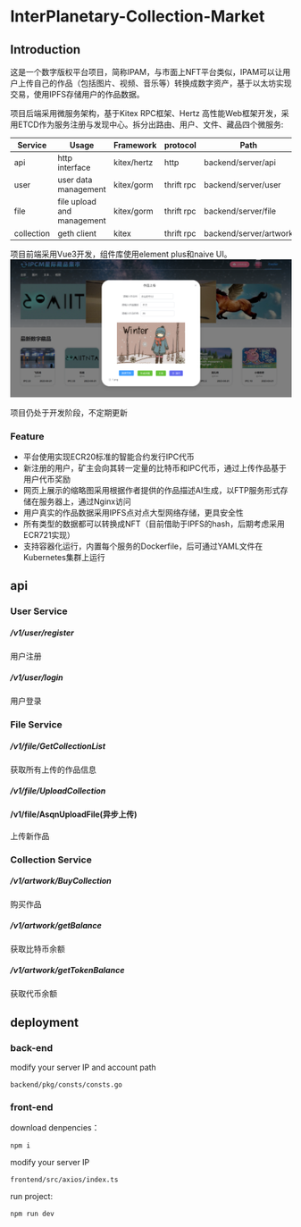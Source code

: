 # InterPlanetary-Collection-Market

## Introduction

这是一个数字版权平台项目，简称IPAM，与市面上NFT平台类似，IPAM可以让用户上传自己的作品（包括图片、视频、音乐等）转换成数字资产，基于以太坊实现交易，使用IPFS存储用户的作品数据。

项目后端采用微服务架构，基于Kitex RPC框架、Hertz 高性能Web框架开发，采用ETCD作为服务注册与发现中心。拆分出路由、用户、文件、藏品四个微服务:

| Service    | Usage                      | Framework   | protocol   | Path                   |
| ---------- | -------------------------- | ----------- | ---------- | ---------------------- |
| api        | http interface             | kitex/hertz | http       | backend/server/api     |
| user       | user data management       | kitex/gorm  | thrift rpc | backend/server/user    |
| file       | file upload and management | kitex/gorm  | thrift rpc | backend/server/file    |
| collection | geth client                | kitex       | thrift rpc | backend/server/artwork |

项目前端采用Vue3开发，组件库使用element plus和naive UI。
![前端](https://github.com/Zhao-LX2000/InterPlanetary-Collection-Market/blob/master/frontend/src/assets/2.png)

项目仍处于开发阶段，不定期更新

### Feature

* 平台使用实现ECR20标准的智能合约发行IPC代币
* 新注册的用户，矿主会向其转一定量的比特币和IPC代币，通过上传作品基于用户代币奖励
* 网页上展示的缩略图采用根据作者提供的作品描述AI生成，以FTP服务形式存储在服务器上，通过Nginx访问
* 用户真实的作品数据采用IPFS点对点大型网络存储，更具安全性
* 所有类型的数据都可以转换成NFT（目前借助于IPFS的hash，后期考虑采用ECR721实现）
* 支持容器化运行，内置每个服务的Dockerfile，后可通过YAML文件在Kubernetes集群上运行

## api

### User Service

##### /v1/user/register

用户注册

##### /v1/user/login

用户登录

### File Service

##### /v1/file/GetCollectionList

获取所有上传的作品信息

##### /v1/file/UploadCollection

#### /v1/file/AsqnUploadFile(异步上传)

上传新作品

### Collection Service

##### /v1/artwork/BuyCollection

购买作品

##### /v1/artwork/getBalance

获取比特币余额

##### /v1/artwork/getTokenBalance

获取代币余额

## deployment

### back-end

modify your server IP and account path

    backend/pkg/consts/consts.go

### front-end

download denpencies：

```
npm i
```

modify your server IP

```
frontend/src/axios/index.ts
```

run project:

```
npm run dev
```


